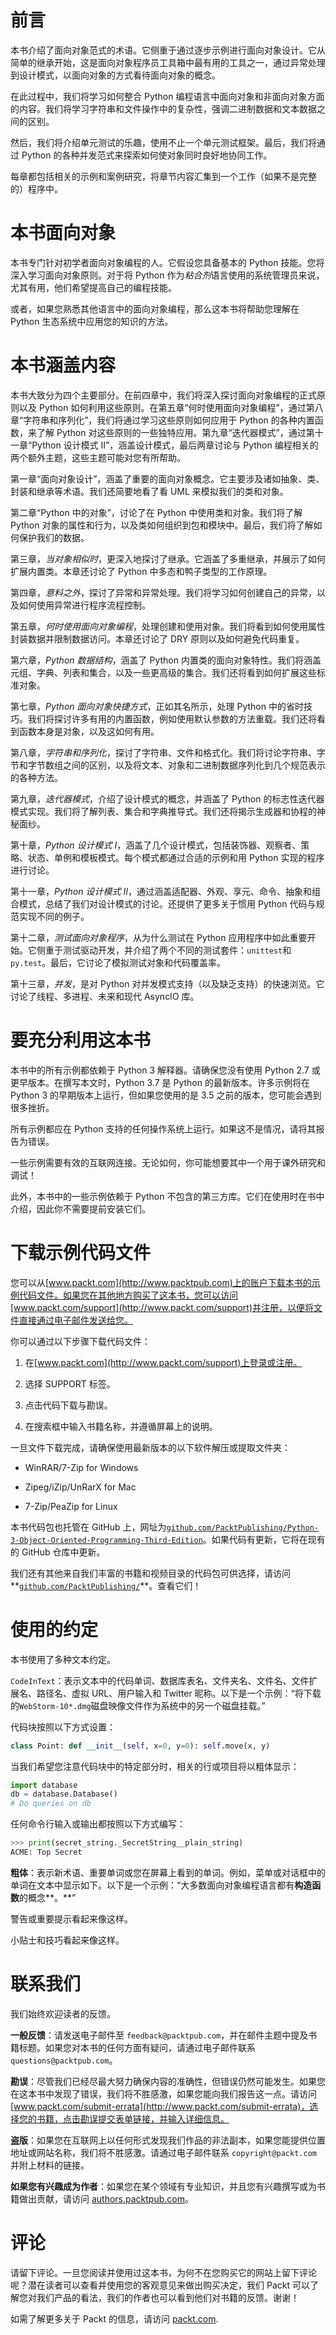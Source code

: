 # 前言

本书介绍了面向对象范式的术语。它侧重于通过逐步示例进行面向对象设计。它从简单的继承开始，这是面向对象程序员工具箱中最有用的工具之一，通过异常处理到设计模式，以面向对象的方式看待面向对象的概念。

在此过程中，我们将学习如何整合 Python 编程语言中面向对象和非面向对象方面的内容。我们将学习字符串和文件操作中的复杂性，强调二进制数据和文本数据之间的区别。

然后，我们将介绍单元测试的乐趣，使用不止一个单元测试框架。最后，我们将通过 Python 的各种并发范式来探索如何使对象同时良好地协同工作。

每章都包括相关的示例和案例研究，将章节内容汇集到一个工作（如果不是完整的）程序中。

# 本书面向对象

本书专门针对初学者面向对象编程的人。它假设您具备基本的 Python 技能。您将深入学习面向对象原则。对于将 Python 作为*粘合剂*语言使用的系统管理员来说，尤其有用，他们希望提高自己的编程技能。

或者，如果您熟悉其他语言中的面向对象编程，那么这本书将帮助您理解在 Python 生态系统中应用您的知识的方法。

# 本书涵盖内容

本书大致分为四个主要部分。在前四章中，我们将深入探讨面向对象编程的正式原则以及 Python 如何利用这些原则。在第五章“何时使用面向对象编程”，通过第八章“字符串和序列化”，我们将通过学习这些原则如何应用于 Python 的各种内置函数，来了解 Python 对这些原则的一些独特应用。第九章“迭代器模式”，通过第十一章“Python 设计模式 II”，涵盖设计模式，最后两章讨论与 Python 编程相关的两个额外主题，这些主题可能对您有所帮助。

第一章“面向对象设计”，涵盖了重要的面向对象概念。它主要涉及诸如抽象、类、封装和继承等术语。我们还简要地看了看 UML 来模拟我们的类和对象。

第二章“Python 中的对象”，讨论了在 Python 中使用类和对象。我们将了解 Python 对象的属性和行为，以及类如何组织到包和模块中。最后，我们将了解如何保护我们的数据。

第三章，*当对象相似时*，更深入地探讨了继承。它涵盖了多重继承，并展示了如何扩展内置类。本章还讨论了 Python 中多态和鸭子类型的工作原理。

第四章，*意料之外*，探讨了异常和异常处理。我们将学习如何创建自己的异常，以及如何使用异常进行程序流程控制。

第五章，*何时使用面向对象编程*，处理创建和使用对象。我们将看到如何使用属性封装数据并限制数据访问。本章还讨论了 DRY 原则以及如何避免代码重复。

第六章，*Python 数据结构*，涵盖了 Python 内置类的面向对象特性。我们将涵盖元组、字典、列表和集合，以及一些更高级的集合。我们还将看到如何扩展这些标准对象。

第七章，*Python 面向对象快捷方式*，正如其名所示，处理 Python 中的省时技巧。我们将探讨许多有用的内置函数，例如使用默认参数的方法重载。我们还将看到函数本身是对象，以及这如何有用。

第八章，*字符串和序列化*，探讨了字符串、文件和格式化。我们将讨论字符串、字节和字节数组之间的区别，以及将文本、对象和二进制数据序列化到几个规范表示的各种方法。

第九章，*迭代器模式*，介绍了设计模式的概念，并涵盖了 Python 的标志性迭代器模式实现。我们将了解列表、集合和字典推导式。我们还将揭示生成器和协程的神秘面纱。

第十章，*Python 设计模式 I*，涵盖了几个设计模式，包括装饰器、观察者、策略、状态、单例和模板模式。每个模式都通过合适的示例和用 Python 实现的程序进行讨论。

第十一章，*Python 设计模式 II*，通过涵盖适配器、外观、享元、命令、抽象和组合模式，总结了我们对设计模式的讨论。还提供了更多关于惯用 Python 代码与规范实现不同的例子。

第十二章，*测试面向对象程序*，从为什么测试在 Python 应用程序中如此重要开始。它侧重于测试驱动开发，并介绍了两个不同的测试套件：`unittest`和`py.test`。最后，它讨论了模拟测试对象和代码覆盖率。

第十三章，*并发*，是对 Python 对并发模式支持（以及缺乏支持）的快速浏览。它讨论了线程、多进程、未来和现代 AsyncIO 库。

# 要充分利用这本书

本书中的所有示例都依赖于 Python 3 解释器。请确保您没有使用 Python 2.7 或更早版本。在撰写本文时，Python 3.7 是 Python 的最新版本。许多示例将在 Python 3 的早期版本上运行，但如果您使用的是 3.5 之前的版本，您可能会遇到很多挫折。

所有示例都应在 Python 支持的任何操作系统上运行。如果这不是情况，请将其报告为错误。

一些示例需要有效的互联网连接。无论如何，你可能想要其中一个用于课外研究和调试！

此外，本书中的一些示例依赖于 Python 不包含的第三方库。它们在使用时在书中介绍，因此你不需要提前安装它们。

# 下载示例代码文件

您可以从[www.packt.com](http://www.packtpub.com)上的账户下载本书的示例代码文件。如果您在其他地方购买了这本书，您可以访问[www.packt.com/support](http://www.packt.com/support)并注册，以便将文件直接通过电子邮件发送给您。

你可以通过以下步骤下载代码文件：

1.  在[www.packt.com](http://www.packt.com/support)上登录或注册。

1.  选择 SUPPORT 标签。

1.  点击代码下载与勘误。

1.  在搜索框中输入书籍名称，并遵循屏幕上的说明。

一旦文件下载完成，请确保使用最新版本的以下软件解压或提取文件夹：

+   WinRAR/7-Zip for Windows

+   Zipeg/iZip/UnRarX for Mac

+   7-Zip/PeaZip for Linux

本书代码包也托管在 GitHub 上，网址为[`github.com/PacktPublishing/Python-3-Object-Oriented-Programming-Third-Edition`](https://github.com/PacktPublishing/Python-3-Object-Oriented-Programming-Third-Edition)。如果代码有更新，它将在现有的 GitHub 仓库中更新。

我们还有其他来自我们丰富的书籍和视频目录的代码包可供选择，请访问**[`github.com/PacktPublishing/`](https://github.com/PacktPublishing/)**。查看它们！

# 使用的约定

本书使用了多种文本约定。

`CodeInText`：表示文本中的代码单词、数据库表名、文件夹名、文件名、文件扩展名、路径名、虚拟 URL、用户输入和 Twitter 昵称。以下是一个示例：“将下载的`WebStorm-10*.dmg`磁盘映像文件作为系统中的另一个磁盘挂载。”

代码块按照以下方式设置：

```py
class Point: def __init__(self, x=0, y=0): self.move(x, y) 
```

当我们希望您注意代码块中的特定部分时，相关的行或项目将以粗体显示：

```py
import database 
db = database.Database() 
# Do queries on db 
```

任何命令行输入或输出都按照以下方式编写：

```py
>>> print(secret_string._SecretString__plain_string)
ACME: Top Secret  
```

**粗体**：表示新术语、重要单词或您在屏幕上看到的单词。例如，菜单或对话框中的单词在文本中显示如下。以下是一个示例：“大多数面向对象编程语言都有**构造函数**的概念**。**”

警告或重要提示看起来像这样。

小贴士和技巧看起来像这样。

# 联系我们

我们始终欢迎读者的反馈。

**一般反馈**：请发送电子邮件至 `feedback@packtpub.com`，并在邮件主题中提及书籍标题。如果您对本书的任何方面有疑问，请通过电子邮件联系 `questions@packtpub.com`。

**勘误**：尽管我们已经尽最大努力确保内容的准确性，但错误仍然可能发生。如果您在这本书中发现了错误，我们将不胜感激，如果您能向我们报告这一点。请访问 [www.packt.com/submit-errata](http://www.packt.com/submit-errata)，选择您的书籍，点击勘误提交表单链接，并输入详细信息。

**盗版**：如果您在互联网上以任何形式发现我们作品的非法副本，如果您能提供位置地址或网站名称，我们将不胜感激。请通过电子邮件联系 `copyright@packt.com` 并附上材料的链接。

**如果您有兴趣成为作者**：如果您在某个领域有专业知识，并且您有兴趣撰写或为书籍做出贡献，请访问 [authors.packtpub.com](http://authors.packtpub.com/)。

# 评论

请留下评论。一旦您阅读并使用过这本书，为何不在您购买它的网站上留下评论呢？潜在读者可以查看并使用您的客观意见来做出购买决定，我们 Packt 可以了解您对我们产品的看法，我们的作者也可以看到他们对书籍的反馈。谢谢！

如需了解更多关于 Packt 的信息，请访问 [packt.com](https://www.packt.com/).
